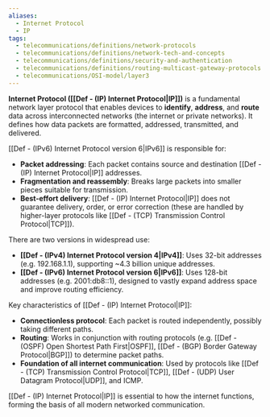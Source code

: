 ```yaml
---
aliases:
  - Internet Protocol
  - IP
tags:
  - telecommunications/definitions/network-protocols
  - telecommunications/definitions/network-tech-and-concepts
  - telecommunications/definitions/security-and-authentication
  - telecommunications/definitions/routing-multicast-gateway-protocols
  - telecommunications/OSI-model/layer3
---
```


**Internet Protocol ([[Def - (IP) Internet Protocol|IP]])** is a fundamental network layer protocol that enables devices to **identify**, **address**, and **route** data across interconnected networks (the internet or private networks). It defines how data packets are formatted, addressed, transmitted, and delivered.

[[Def - (IPv6) Internet Protocol version 6|IPv6]] is responsible for:
- **Packet addressing**: Each packet contains source and destination [[Def - (IP) Internet Protocol|IP]] addresses.
- **Fragmentation and reassembly**: Breaks large packets into smaller pieces suitable for transmission.
- **Best-effort delivery**: [[Def - (IP) Internet Protocol|IP]] does not guarantee delivery, order, or error correction (these are handled by higher-layer protocols like [[Def - (TCP) Transmission Control Protocol|TCP]]).

There are two versions in widespread use:
- **[[Def - (IPv4) Internet Protocol version 4|IPv4]]**: Uses 32-bit addresses (e.g. 192.168.1.1), supporting ~4.3 billion unique addresses.
- **[[Def - (IPv6) Internet Protocol version 6|IPv6]]**: Uses 128-bit addresses (e.g. 2001:db8::1), designed to vastly expand address space and improve routing efficiency.

Key characteristics of [[Def - (IP) Internet Protocol|IP]]:
- **Connectionless protocol**: Each packet is routed independently, possibly taking different paths.
- **Routing**: Works in conjunction with routing protocols (e.g. [[Def - (OSPF) Open Shortest Path First|OSPF]], [[Def - (BGP) Border Gateway Protocol|BGP]]) to determine packet paths.
- **Foundation of all internet communication**: Used by protocols like [[Def - (TCP) Transmission Control Protocol|TCP]], [[Def - (UDP) User Datagram Protocol|UDP]], and ICMP.

[[Def - (IP) Internet Protocol|IP]] is essential to how the internet functions, forming the basis of all modern networked communication.
